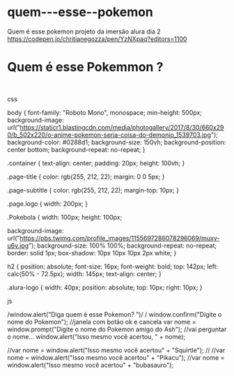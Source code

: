 # quem---esse--pokemon
Quem é esse pokemon projeto da imersão alura dia 2 
https://codepen.io/chritianegozza/pen/YzNXpaq?editors=1100

<html>

<head>
  <title>
    Imersão Dev - Aula 02
  </title>
</head>

<body>
  <div class="container">
    <h1 class="page-title">
      Quem é esse Pokemmon ?
    </h1>
    <img src="https://www.alura.com.br/assets/img/imersoes/dev-2021/logo-imersao-calculadora.svg" class="page-logo" alt="">
    <div class="calculadora">
    </div>
  </div>
  <a href="https://alura.com.br/" target="_blank">
    <img src="https://www.alura.com.br/assets/img/home/alura-logo.svg" alt="" class="alura-logo">
  </a>
  <h2></h2>
</body>

</html>


css

body {
  font-family: "Roboto Mono", monospace;
  min-height: 500px;
  background-image: url("https://staticr1.blastingcdn.com/media/photogallery/2017/8/30/660x290/b_502x220/o-anime-pokemon-seria-coisa-do-demonio_1539703.jpg");
  background-color: #0288d1;
  background-size: 150vh;
  background-position: center bottom;
  background-repeat: no-repeat;
}

.container {
  text-align: center;
  padding: 20px;
  height: 100vh;
}

.page-title {
  color: rgb(255, 212, 22);
  margin: 0 0 5px;
}

.page-subtitle {
  color: rgb(255, 212, 22);
  margin-top: 10px;
}

.page.logo {
  width: 200px;
}

.Pokebola {
  width: 100px;
  height: 100px;

  background-image: url("https://pbs.twimg.com/profile_images/1155697286078296069/muxy-u6y.jpg");
  background-size: 100% 100%;
  background-repeat: no-repeat;
  border: solid 1px;
  box-shadow: 10px 10px 10px 2px white;
}

h2 {
  position: absolute;
  font-size: 16px;
  font-weight: bold;
  top: 142px;
  left: calc(50% - 72.5px);
  width: 145px;
  text-align: center;
}

.alura-logo {
  width: 40px;
  position: absolute;
  top: 10px;
  right: 10px;
}


js

/window.alert("Diga quem é esse Pokemon? ")/ /
  window.confirm("Digite o nome do Pokemon"); //janela com botão ok e cancela
var nome = window.prompt("Digite o nome do Pokemon amigo do Ash"); //vai perguntar o nome...
window.alert("Isso mesmo você acertou, " + nome);

//var nome = window.alert("Isso mesmo você acertou" + "Squirtle"); //
//var nome = window.alert("Isso mesmo você acertou" + "Pikacu");
//var nome = window.alert("Isso mesmo você acertou" + "bubasauro");
